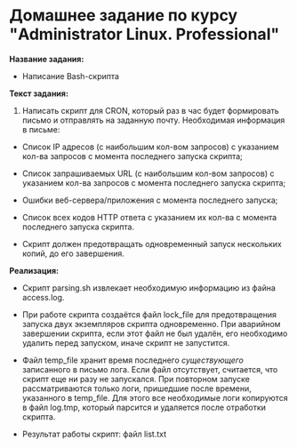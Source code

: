 # Домашнее задание по курсу "Administrator Linux. Professional"

**Название задания:** 

  - Написание Bash-скрипта 

**Текст задания:** 

  1. Написать скрипт для CRON, который раз в час будет формировать письмо и отправлять на заданную почту. Необходимая информация в письме:

  - Список IP адресов (с наибольшим кол-вом запросов) с указанием кол-ва запросов c момента последнего запуска скрипта;

  - Список запрашиваемых URL (с наибольшим кол-вом запросов) с указанием кол-ва запросов c момента последнего запуска скрипта;

  - Ошибки веб-сервера/приложения c момента последнего запуска;

  - Список всех кодов HTTP ответа с указанием их кол-ва с момента последнего запуска скрипта.

  - Скрипт должен предотвращать одновременный запуск нескольких копий, до его завершения.

**Реализация:**
  
  - Скрипт parsing.sh извлекает необходимую информацию из файна access.log.
  - При работе скрипта создаётся файл lock_file для предотвращения запуска двух экземпляров скрипта одновременно. При аварийном завершении скрипта, если этот файл не был удалён, его необходимо удалить перед запуском, иначе скрипт не запустится.

  - Файл temp_file хранит время последнего _существующего_ записанного в письмо лога. Если файл отсутствует, считается, что скрипт еще ни разу не запускался. При повторном запуске рассматриваются только логи, пришедшие после времени, указанного в temp_file. Для этого все необходимые логи копируются в файл log.tmp, который парсится и удаляется после отработки скрипта.

  - Результат работы скрипт: файл list.txt
